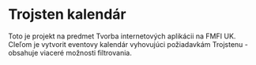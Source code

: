 # Trojsten kalendár

Toto je projekt na predmet Tvorba internetových aplikácii na FMFI UK. CIeľom je vytvorit eventovy kalendár vyhovujúci požiadavkám Trojstenu - obsahuje viaceré možnosti filtrovania.
